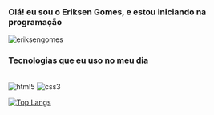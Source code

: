 ### Olá! eu sou o Eriksen Gomes, e estou iniciando na programação

![eriksengomes](https://github-readme-stats.vercel.app/api?username=eriksengomes&show_icons=true&theme=merko)

### Tecnologias que eu uso no meu dia

<div style="display: inline_block"><br/>
    <img aling="center" alt="html5" src="https://img.shields.io/badge/HTML5-E34F26?style=for-the-badge&logo=html5&logoColor=white" />
    <img aling="center" alt="css3" src="https://img.shields.io/badge/CSS3-1572B6?style=for-the-badge&logo=css3&logoColor=white" />


[![Top Langs](https://github-readme-stats.vercel.app/api/top-langs/?username=eriksengomes&langs_count=8)](https://github.com/eriksengomes/github-readme-stats)

